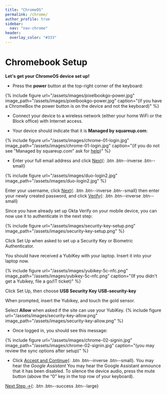 ```yaml
---
title: "ChromeOS"
permalink: /chrome/
author_profile: true
sidebar:
  nav: "nav-chrome"
header:
  overlay_color: "#333"
---
```

# Chromebook Setup

__Let's get your ChromeOS device set up!__

* Press the __power__ button at the top-right corner of the keyboard: 

{% include figure url="/assets/images/pixelbookgo-power.jpg" image_path="/assets/images/pixelbookgo-power.jpg" caption="(if you have a ChromeBox the power button is on the device and not the keyboard)" %}

* Connect your device to a wireless network (either your home WiFi or the Block office) with Internet access.

* Your device should indicate that it is __Managed by squareup.com__:

{% include figure url="/assets/images/chrome-01-login.jpg" image_path="/assets/images/chrome-01-login.jpg" caption="(if you do not see &quot;Managed by squareup.com&quot; ask for [help](/help))" %}

* Enter your full email address and click [Next](#duo){: .btn .btn--inverse .btn--small}

{% include figure url="/assets/images/duo-login2.jpg" image_path="/assets/images/duo-login2.jpg" %}

Enter your username, click [Next](#next){: .btn .btn--inverse .btn--small} then enter your newly created password, and click [Verify](#verify){: .btn .btn--inverse .btn--small}

Since you have already set up Okta Verify on your mobile device, you can now use it to authenticate in the next step: 

{% include figure url="/assets/images/security-key-setup.png" image_path="/assets/images/security-key-setup.png" %}

Click Set Up when asked to set up a Security Key or Biometric Authenticator. 

You should have received a YubiKey with your laptop. Insert it into your laptop now. 

{% include figure url="/assets/images/yubikey-5c-nfc.png" image_path="/assets/images/yubikey-5c-nfc.png" caption="(If you didn't get a Yubikey, file a go/IT ticket)" %}

Click Set Up, then choose __USB Security Key__
**USB-security-key**

When prompted, insert the Yubikey, and touch the gold sensor. 

Select __Allow__ when asked if the site can use your YubiKey.
{% include figure url="/assets/images/security-key-allow.png" image_path="/assets/images/security-key-allow.png" %}


* Once logged in, you should see this message:

{% include figure url="/assets/images/chrome-02-signin.jpg" image_path="/assets/images/chrome-02-signin.jpg" caption="(you may review the sync options after setup)" %}

* Click [Accept and Continue](#ready){: .btn .btn--inverse .btn--small}. You may hear the _Google Assistant_ You may hear the Google Assistant announce that it has been disabled. To silence the device audio, press the mute button (above the “0” key in the top row of your keyboard). 

[Next Step &rarr;](/chrome-browser/){: .btn .btn--success .btn--large}
